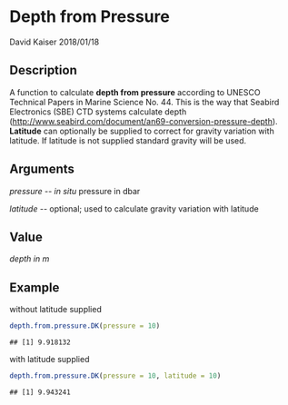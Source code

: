 Depth from Pressure
================
David Kaiser
2018/01/18

Description
-----------

A function to calculate **depth from pressure** according to UNESCO Technical Papers in Marine Science No. 44. This is the way that Seabird Electronics (SBE) CTD systems calculate depth (<http://www.seabird.com/document/an69-conversion-pressure-depth>). **Latitude** can optionally be supplied to correct for gravity variation with latitude. If latitude is not supplied standard gravity will be used.

Arguments
---------

*pressure* -- *in situ* pressure in dbar

*latitude* -- optional; used to calculate gravity variation with latitude

Value
-----

*depth in m*

Example
-------

without latitude supplied

``` r
depth.from.pressure.DK(pressure = 10)
```

    ## [1] 9.918132

with latitude supplied

``` r
depth.from.pressure.DK(pressure = 10, latitude = 10)
```

    ## [1] 9.943241
